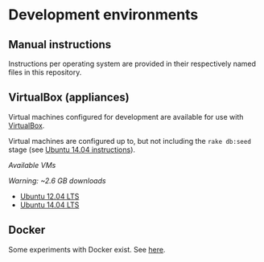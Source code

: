 Development environments 
========================

Manual instructions
-------------------

Instructions per operating system are provided in their respectively named files in this repository.

VirtualBox (appliances)
-----------------------

Virtual machines configured for development are available for use with [VirtualBox][1].  

Virtual machines are configured up to, but not including the `rake db:seed` stage (see [Ubuntu 14.04 instructions](ubuntu_14_04.md)).

*Available VMs*

*Warning: ~2.6 GB downloads*
* [Ubuntu 12.04 LTS][2]
* [Ubuntu 14.04 LTS][3]

Docker
------

Some experiments with Docker exist. See [here][4].

[1]: https://www.virtualbox.org/wiki/Downloads
[2]: http://taxonworks.org/virtual_box/TW_Ubuntu_12_04.ova
[3]: http://taxonworks.org/virtual_box/TW_Ubuntu_14_04.ova
[4]: https://github.com/SpeciesFileGroup/taxonworks/issues/4
